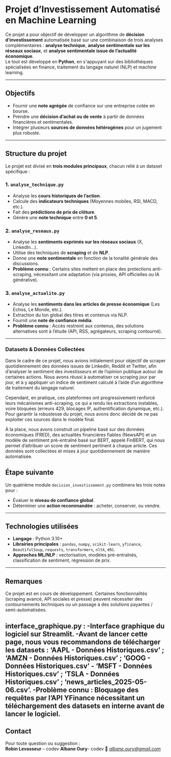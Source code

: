 # Projet d’Investissement Automatisé en Machine Learning

Ce projet a pour objectif de développer un algorithme de **décision d’investissement** automatisée basé sur une combinaison de trois analyses complémentaires : **analyse technique**, **analyse sentimentale sur les réseaux sociaux**, et **analyse sentimentale issue de l’actualité économique**.  
Le tout est développé en **Python**, en s'appuyant sur des bibliothèques spécialisées en finance, traitement du langage naturel (NLP) et machine learning.

---

## Objectifs

- Fournir une **note agrégée** de confiance sur une entreprise cotée en bourse.
- Prendre une **décision d’achat ou de vente** à partir de données financières et sentimentales.
- Intégrer plusieurs **sources de données hétérogènes** pour un jugement plus robuste.

---

## Structure du projet

Le projet est divisé en **trois modules principaux**, chacun relié à un dataset spécifique :

### 1. `analyse_technique.py`

- Analyse les **cours historiques de l’action**.
- Calcule des **indicateurs techniques** (Moyennes mobiles, RSI, MACD, etc.).
- Fait des **prédictions de prix de clôture**.
- Génère une **note technique** entre **0 et 5**.

### 2. `analyse_reseaux.py`

- Analyse les **sentiments exprimés sur les réseaux sociaux** (X, LinkedIn...).
- Utilise des techniques de **scraping** et de **NLP**.
- Donne une **note sentimentale** en fonction de la tonalité générale des discussions.
-  **Problème connu** : Certains sites mettent en place des protections anti-scraping, nécessitant une adaptation (via proxies, API officielles ou IA générative).

### 3. `analyse_actualite.py`

- Analyse les **sentiments dans les articles de presse économique** (Les Echos, Le Monde, etc.).
- Extraction du ton global des titres et contenus via NLP.
- Fournit une **note de confiance média**.
-  **Problème connu** : Accès restreint aux contenus, des solutions alternatives sont à l’étude (API, RSS, agrégateurs, scraping contourné).

---
### Datasets & Données Collectées

Dans le cadre de ce projet, nous avions initialement pour objectif de scraper quotidiennement des données issues de LinkedIn, Reddit et Twitter, afin d’analyser le sentiment des investisseurs et de l’opinion publique autour de certaines actions. Nous avons réussi à automatiser ce scraping jour par jour, et à y appliquer un indice de sentiment calculé à l’aide d’un algorithme de traitement du langage naturel.

Cependant, en pratique, ces plateformes ont progressivement renforcé leurs mécanismes anti-scraping, ce qui a rendu les extractions instables, voire bloquées (erreurs 429, blocages IP, authentification dynamique, etc.). Pour garantir la robustesse du projet, nous avons donc décidé de ne pas exploiter ces sources dans le modèle final.

À la place, nous avons construit un pipeline basé sur des données économiques (FRED), des actualités financières fiables (NewsAPI) et un modèle de sentiment pré-entraîné basé sur BERT, appelé FinBERT, qui nous permet d’attribuer un score de sentiment pertinent à chaque article. Ces données sont collectées et mises à jour quotidiennement de manière automatisée.

##  Étape suivante

Un quatrième module `decision_investissement.py` combinera les trois notes pour :

- Évaluer le **niveau de confiance global**.
- Déterminer une **action recommandée** : acheter, conserver, ou vendre.

---

## Technologies utilisées

- **Langage** : Python 3.10+
- **Librairies principales** : `pandas`, `numpy`, `scikit-learn`, `yfinance`, `BeautifulSoup`, `requests`, `transformers`, `nltk`, etc.
- **Approches ML/NLP** : vectorisation, modèles pré-entraînés, classification de sentiment, régression de prix.

---

## Remarques

Ce projet est en cours de développement. Certaines fonctionnalités (scraping avancé, API sociales et presse) peuvent nécessiter des contournements techniques ou un passage à des solutions payantes / semi-automatisées.

interface_graphique.py : 
-Interface graphique du logiciel sur Streamlit.
-Avant de lancer cette page, nous vous recommandons de télécharger les datasets : ‘AAPL - Données Historiques.csv’ ; ‘AMZN - Données Historiques.csv’ ; ‘GOOG - Données Historiques.csv’ - ‘MSFT - Données Historiques.csv’ ; ‘TSLA - Données Historiques.csv’ ; ‘news_articles_2025-05-06.csv’.
-Problème connu : Bloquage des requêtes par l’API YFinance nécessitant un téléchargement des datasets en interne avant de lancer le logiciel.
---

## Contact

Pour toute question ou suggestion :  
**Robin Levasseur** – codev
**Albane Oury**- codev
📧 *albane.oury@gmail.com*
